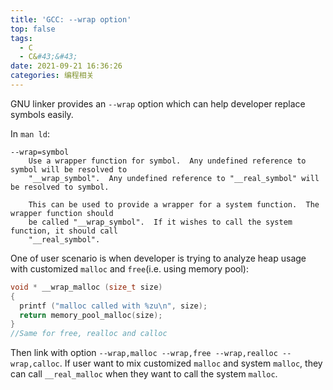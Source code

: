 ```yaml
---
title: 'GCC: --wrap option'
top: false
tags:
  - C
  - C&#43;&#43;
date: 2021-09-21 16:36:26
categories: 编程相关
---
```


GNU linker provides an `--wrap` option which can help developer replace symbols easily.

<!--more-->

In `man ld`:

```
--wrap=symbol
    Use a wrapper function for symbol.  Any undefined reference to symbol will be resolved to
    "__wrap_symbol".  Any undefined reference to "__real_symbol" will be resolved to symbol.

    This can be used to provide a wrapper for a system function.  The wrapper function should
    be called "__wrap_symbol".  If it wishes to call the system function, it should call
    "__real_symbol".

```

One of user scenario is when developer is trying to analyze heap usage with customized `malloc` and `free`(i.e. using memory pool):


```c
void * __wrap_malloc (size_t size)
{
  printf ("malloc called with %zu\n", size);
  return memory_pool_malloc(size);
}
//Same for free, realloc and calloc
```

Then link with option `--wrap,malloc --wrap,free --wrap,realloc --wrap,calloc`. If user want to mix customized `malloc` and system `malloc`, they can call `__real_malloc` when they want to call the system `malloc`.

